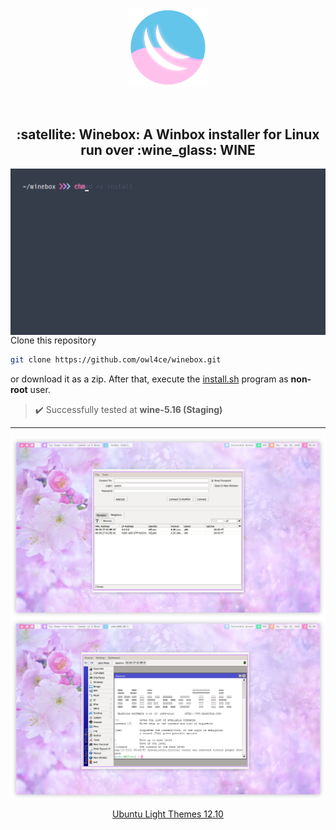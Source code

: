 <p align="center"><a name="top" href="#satellite-winebox-a-winbox-installer-for-linux-run-over-wine_glass-wine"><img width="25%" src="./.winebox/winebox.png"></a></p>

<br>

<h2 align="center">:satellite: Winebox: A Winbox installer for Linux run over :wine_glass: WINE</h2>

<a href="./assets/preview.gif"><img src="./assets/preview.gif" alt="preview" align="right" width="516px"></a>

Clone this repository
```bash
git clone https://github.com/owl4ce/winebox.git
```
or download it as a zip. After that, execute the [install.sh](./install.sh) program as **non-root** user.

> :heavy_check_mark: Successfully tested at **wine-5.16 (Staging)**

---

<img src="./assets/winbox1.png" alt="screenshots: winbox run over wine #1" align="center">
<img src="./assets/winbox2.png" alt="screenshots: winbox run over wine #2" align="center">

<a href="https://www.deviantart.com/aerilius/art/Ubuntu-Light-Themes-12-10-327631977"><p align="center">Ubuntu Light Themes 12.10</p><a>

